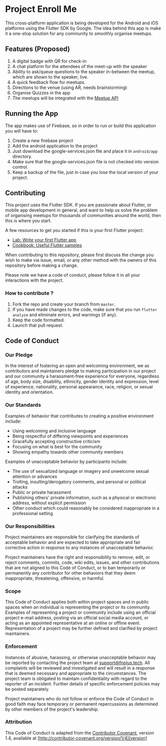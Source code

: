 # Project Enroll Me

This cross-platform application is being developed for the Android and iOS platforms using the Flutter SDK by Google. The idea behind this app is make it a one-stop solution for any community to smoothly organise meetups. 

## Features (Proposed)

1) A digital badge with QR for check-in
2) A chat platform for the attendees of the meet-up with the speaker
3) Ability to ask/queue questions to the speaker in-between the meetup, which are shown to the speaker, live.
4) A quick feedback flow for meetups.
5) Directions to the venue (using AR, needs brainstorming)
6) Organise Quizzes in the app
7) The meetups will be integrated with the [Meetup API](https://www.meetup.com/meetup_api/)

## Running the App
The app makes use of Firebase, so in order to run or build this application you will have to:

1. Create a new firebase project
2. Add the android application to the project
3. Just download the google-services.json file and place it in `android/app` directory.
4. Make sure that the google-services.json file is not checked into version control.
5. Keep a backup of the file, just in case you lose the local version of your project.

## Contributing

This project uses the Flutter SDK. If you are passionate about Flutter, or mobile app development in general, and want to help us solve the problem of organising meetups for thousands of communities around the world, then this is where you start.

A few resources to get you started if this is your first Flutter project:

- [Lab: Write your first Flutter app](https://flutter.io/docs/get-started/codelab)
- [Cookbook: Useful Flutter samples](https://flutter.io/docs/cookbook)

When contributing to this repository, please first discuss the change you wish to make via issue,
email, or any other method with the owners of this repository before making a change. 

Please note we have a code of conduct, please follow it in all your interactions with the project.

### How to contribute ?

1. Fork the repo and create your branch from `master`.
2. If you have made changes to the code, make sure that you run `flutter analyze` and eliminate errors, and warnings (if any).
3. Keep the code formatted.
4. Launch that pull request.

## Code of Conduct

### Our Pledge

In the interest of fostering an open and welcoming environment, we as
contributors and maintainers pledge to making participation in our project and
our community a harassment-free experience for everyone, regardless of age, body
size, disability, ethnicity, gender identity and expression, level of experience,
nationality, personal appearance, race, religion, or sexual identity and
orientation.

### Our Standards

Examples of behavior that contributes to creating a positive environment
include:

* Using welcoming and inclusive language
* Being respectful of differing viewpoints and experiences
* Gracefully accepting constructive criticism
* Focusing on what is best for the community
* Showing empathy towards other community members

Examples of unacceptable behavior by participants include:

* The use of sexualized language or imagery and unwelcome sexual attention or
advances
* Trolling, insulting/derogatory comments, and personal or political attacks
* Public or private harassment
* Publishing others' private information, such as a physical or electronic
  address, without explicit permission
* Other conduct which could reasonably be considered inappropriate in a
  professional setting

### Our Responsibilities

Project maintainers are responsible for clarifying the standards of acceptable
behavior and are expected to take appropriate and fair corrective action in
response to any instances of unacceptable behavior.

Project maintainers have the right and responsibility to remove, edit, or
reject comments, commits, code, wiki edits, issues, and other contributions
that are not aligned to this Code of Conduct, or to ban temporarily or
permanently any contributor for other behaviors that they deem inappropriate,
threatening, offensive, or harmful.

### Scope

This Code of Conduct applies both within project spaces and in public spaces
when an individual is representing the project or its community. Examples of
representing a project or community include using an official project e-mail
address, posting via an official social media account, or acting as an appointed
representative at an online or offline event. Representation of a project may be
further defined and clarified by project maintainers.

### Enforcement

Instances of abusive, harassing, or otherwise unacceptable behavior may be
reported by contacting the project team at [support@fnplus.tech](mailto:support@fnplus.tech). All
complaints will be reviewed and investigated and will result in a response that
is deemed necessary and appropriate to the circumstances. The project team is
obligated to maintain confidentiality with regard to the reporter of an incident.
Further details of specific enforcement policies may be posted separately.

Project maintainers who do not follow or enforce the Code of Conduct in good
faith may face temporary or permanent repercussions as determined by other
members of the project's leadership.

### Attribution

This Code of Conduct is adapted from the [Contributor Covenant][homepage], version 1.4,
available at [http://contributor-covenant.org/version/1/4][version]

[homepage]: http://contributor-covenant.org
[version]: http://contributor-covenant.org/version/1/4/